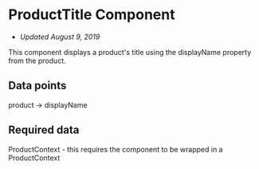 # ProductTitle Component

- *Updated August 9, 2019*

This component displays a product's title using the displayName property from the product.

## Data points

product -> displayName

## Required data

ProductContext - this requires the component to be wrapped in a ProductContext
